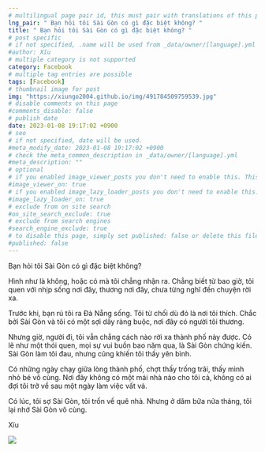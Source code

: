 ```yaml
---
# multilingual page pair id, this must pair with translations of this page. (This name must be unique)
lng_pair: " Bạn hỏi tôi Sài Gòn có gì đặc biệt không? "
title: " Bạn hỏi tôi Sài Gòn có gì đặc biệt không? "
# post specific
# if not specified, .name will be used from _data/owner/[language].yml
#author: Xíu
# multiple category is not supported
category: Facebook
# multiple tag entries are possible
tags: [Facebook]
# thumbnail image for post
img: "https://xiungo2004.github.io/img/491784509759539.jpg"
# disable comments on this page
#comments_disable: false
# publish date
date: 2023-01-08 19:17:02 +0900
# seo
# if not specified, date will be used.
#meta_modify_date: 2023-01-08 19:17:02 +0900
# check the meta_common_description in _data/owner/[language].yml
#meta_description: ""
# optional
# if you enabled image_viewer_posts you don't need to enable this. This is only if image_viewer_posts = false
#image_viewer_on: true
# if you enabled image_lazy_loader_posts you don't need to enable this. This is only if image_lazy_loader_posts = false
#image_lazy_loader_on: true
# exclude from on site search
#on_site_search_exclude: true
# exclude from search engines
#search_engine_exclude: true
# to disable this page, simply set published: false or delete this file
#published: false
---
```

Bạn hỏi tôi Sài Gòn có gì đặc biệt không?

Hình như là không, hoặc có mà tôi chẳng nhận ra. Chẳng biết từ bao giờ, tôi quen với nhịp sống nơi đây, thương nơi đây, chưa từng nghĩ đến chuyện rời xa.

Trước khi, bạn rủ tôi ra Đà Nẵng sống. Tôi từ chối dù đó là nơi tôi thích. Chắc bởi Sài Gòn và tôi có một sợi dây ràng buộc, nơi đây có người tôi thương.

Nhưng giờ, người đi, tôi vẫn chẳng cách nào rời xa thành phố này được. Có lẽ như một thói quen, mọi sự vui buồn bao năm qua, là Sài Gòn chứng kiến. Sài Gòn làm tôi đau, nhưng cũng khiến tôi thấy yên bình.

Có những ngày chạy giữa lòng thành phố, chợt thấy trống trãi, thấy mình nhỏ bé vô cùng. Nơi đây không có một mái nhà nào cho tôi cả, không có ai đợi tôi trở về sau một ngày làm việc vất vả. 

Có lúc, tôi sợ Sài Gòn, tôi trốn về quê nhà. Nhưng ở dăm bữa nửa tháng, tôi lại nhớ Sài Gòn vô cùng.

Xíu
<!-- outline-end -->
<img src= "https://xiungo2004.github.io/img/491784509759539.jpg">